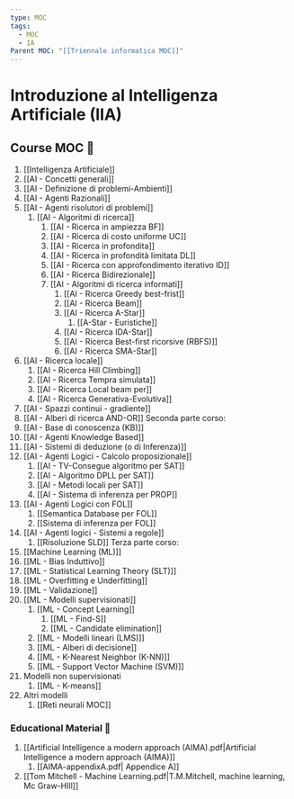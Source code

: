 ```yaml
---
type: MOC
tags:
  - MOC
  - IA
Parent MOC: "[[Triennale informatica MOC]]"
---
```


# Introduzione al Intelligenza Artificiale (IIA)

## Course MOC  📒
1. [[Intelligenza Artificiale]]
2. [[AI - Concetti generali]]
3. [[AI - Definizione di problemi-Ambienti]]
4. [[AI - Agenti Razionali]]
5. [[AI - Agenti risolutori di problemi]]
	1. [[AI - Algoritmi di ricerca]]
		1. [[AI - Ricerca in ampiezza BF]]
		2. [[AI - Ricerca di costo uniforme UC]]
		3. [[AI - Ricerca in profondita]] 
		4. [[AI - Ricerca in profondità limitata DL]] 
		5. [[AI - Ricerca con approfondimento iterativo ID]] 
		6. [[AI - Ricerca Bidirezionale]]
		7. [[AI - Algoritmi di ricerca informati]]
			1. [[AI - Ricerca Greedy best-frist]]
			2. [[AI - Ricerca Beam]]
			3. [[AI - Ricerca A-Star]]
				1. [[A-Star - Euristiche]]
			4. [[AI - Ricerca IDA-Star]]
			5. [[AI - Ricerca Best-first ricorsive (RBFS)]]
			6. [[AI - Ricerca SMA-Star]]
6. [[AI - Ricerca locale]]
	1. [[AI - Ricerca Hill Climbing]]
	2. [[AI - Ricerca Tempra simulata]]
	3. [[AI - Ricerca Local beam per]]
	4. [[AI - Ricerca Generativa-Evolutiva]]
7. [[AI - Spazzi continui - gradiente]]
8. [[AI - Alberi di ricerca AND-OR]]
Seconda parte corso:
1. [[AI - Base di conoscenza (KB)]]
2. [[AI - Agenti Knowledge Based]]
3. [[AI - Sistemi di deduzione (o di Inferenza)]]
4. [[AI - Agenti Logici - Calcolo proposizionale]]
	1. [[AI - TV-Consegue algoritmo per SAT]]
	2. [[AI - Algoritmo DPLL per SAT]]
	3. [[AI - Metodi locali per SAT]]
	4. [[AI - Sistema di inferenza per PROP]]
5. [[AI - Agenti Logici con FOL]]
	1. [[Semantica Database per FOL]]
	2. [[Sistema di inferenza per FOL]]
6. [[AI - Agenti logici - Sistemi a regole]]
	1. [[Risoluzione SLD]]
Terza parte corso:
1. [[Machine Learning (ML)]]
2. [[ML - Bias Induttivo]]
3. [[ML - Statistical Learning Theory (SLT)]]
4. [[ML - Overfitting e Underfitting]]
5. [[ML - Validazione]]
6. [[ML - Modelli supervisionati]]
	1. [[ML - Concept Learning]]
		1. [[ML - Find-S]]
		2. [[ML - Candidate elimination]]
	2. [[ML - Modelli lineari (LMS)]]
	3. [[ML - Alberi di decisione]]
	4. [[ML - K-Nearest Neighbor (K-NN)]]
	5. [[ML - Support Vector Machine (SVM)]]
7. Modelli non supervisionati 
	1. [[ML - K-means]]
8. Altri modelli
	1. [[Reti neurali MOC]]


### Educational Material 🧱
1. [[Artificial Intelligence a modern approach (AIMA).pdf|Artificial Intelligence a modern approach (AIMA)]]
	1. [[AIMA-appendixA.pdf| Appendice A]]
2. [[Tom Mitchell - Machine Learning.pdf|T.M.Mitchell, machine learning, Mc Graw-HIll]]